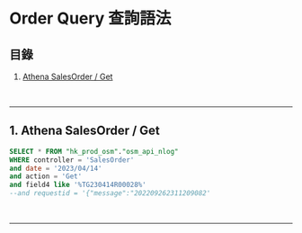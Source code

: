 # Order Query 查詢語法

## 目錄
1. [Athena SalesOrder / Get](#1-athena-salesorder--get)

<br>

---

## 1. Athena SalesOrder / Get

```sql
SELECT * FROM "hk_prod_osm"."osm_api_nlog" 
WHERE controller = 'SalesOrder'
and date = '2023/04/14'
and action = 'Get'
and field4 like '%TG230414R00028%'
--and requestid = '{"message":"202209262311209082'
```

<br>

---